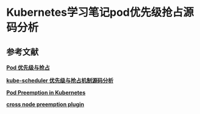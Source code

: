 


# Kubernetes学习笔记pod优先级抢占源码分析














## 参考文献
**[Pod 优先级与抢占](https://kubernetes.io/zh/docs/concepts/configuration/pod-priority-preemption/)**

**[kube-scheduler 优先级与抢占机制源码分析](https://www.bookstack.cn/read/source-code-reading-notes/kubernetes-kube_scheduler_preempt.md)**

**[Pod Preemption in Kubernetes](https://github.com/kubernetes/community/blob/master/contributors/design-proposals/scheduling/pod-preemption.md)**

**[cross node preemption plugin](https://github.com/kubernetes-sigs/scheduler-plugins/blob/master/pkg/crossnodepreemption/README.md)**
